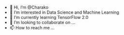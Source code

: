 - 👋 Hi, I’m @Charako
- 👀 I’m interested in Data Science and Machine Learning
- 🌱 I’m currently learning TensorFlow 2.0
- 💞️ I’m looking to collaborate on ...
- 📫 How to reach me ...

<!---
Charako/Charako is a ✨ special ✨ repository because its `README.md` (this file) appears on your GitHub profile.
You can click the Preview link to take a look at your changes.
--->
